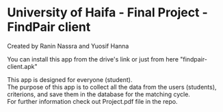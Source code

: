 # University of Haifa - Final Project - FindPair client
Created by Ranin Nassra and Yuosif Hanna

You can install this app from the drive's link or just from here "findpair-client.apk"

This app is designed for everyone (student).<br />
The purpose of this app is to collect all the data from the users (students), criterions, and save them in the database for the matching cycle.<br />
For further information check out Project.pdf file in the repo.


